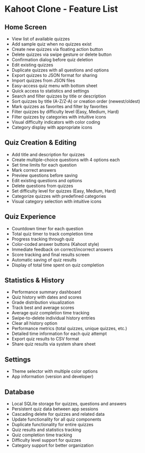# Kahoot Clone - Feature List

## Home Screen
- View list of available quizzes
- Add sample quiz when no quizzes exist
- Create new quizzes via floating action button
- Delete quizzes via swipe gesture or delete button
- Confirmation dialog before quiz deletion
- Edit existing quizzes
- Duplicate quizzes with all questions and options
- Export quizzes to JSON format for sharing
- Import quizzes from JSON files
- Easy-access quiz menu with bottom sheet
- Quick access to statistics and settings
- Search and filter quizzes by title or description
- Sort quizzes by title (A-Z/Z-A) or creation order (newest/oldest)
- Mark quizzes as favorites and filter by favorites
- Filter quizzes by difficulty level (Easy, Medium, Hard)
- Filter quizzes by categories with intuitive icons
- Visual difficulty indicators with color coding
- Category display with appropriate icons

## Quiz Creation & Editing
- Add title and description for quizzes
- Create multiple-choice questions with 4 options each
- Set time limits for each question
- Mark correct answers
- Preview questions before saving
- Edit existing questions and options
- Delete questions from quizzes
- Set difficulty level for quizzes (Easy, Medium, Hard)
- Categorize quizzes with predefined categories
- Visual category selection with intuitive icons

## Quiz Experience
- Countdown timer for each question
- Total quiz timer to track completion time
- Progress tracking through quiz
- Color-coded answer buttons (Kahoot style)
- Immediate feedback on correct/incorrect answers
- Score tracking and final results screen
- Automatic saving of quiz results
- Display of total time spent on quiz completion

## Statistics & History
- Performance summary dashboard
- Quiz history with dates and scores
- Grade distribution visualization
- Track best and average scores
- Average quiz completion time tracking
- Swipe-to-delete individual history entries
- Clear all history option
- Performance metrics (total quizzes, unique quizzes, etc.)
- Detailed time information for each quiz attempt
- Export quiz results to CSV format
- Share quiz results via system share sheet

## Settings
- Theme selector with multiple color options
- App information (version and developer)

## Database
- Local SQLite storage for quizzes, questions and answers
- Persistent quiz data between app sessions
- Cascading delete for quizzes and related data
- Update functionality for all quiz components
- Duplicate functionality for entire quizzes
- Quiz results and statistics tracking
- Quiz completion time tracking
- Difficulty level support for quizzes
- Category support for better organization 